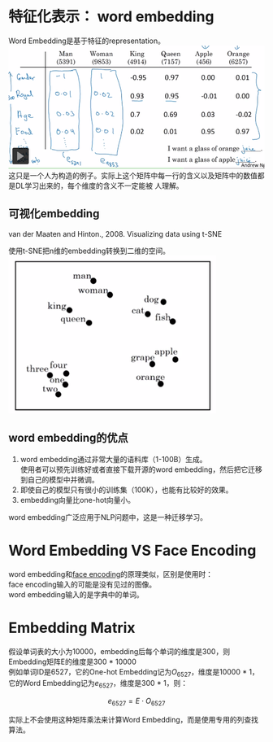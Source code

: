 # 特征化表示： word embedding

Word Embedding是基于特征的representation。  
![](/assets/40.png)  
这只是一个人为构造的例子。实际上这个矩阵中每一行的含义以及矩阵中的数值都是DL学习出来的，每个维度的含义不一定能被 人理解。  

## 可视化embedding

van der Maaten and Hinton., 2008. Visualizing data using t-SNE  

使用t-SNE把n维的embedding转换到二维的空间。  
![](/assets/41.png)  

## word embedding的优点  

1. word embedding通过非常大量的语料库（1-100B）生成。  
使用者可以预先训练好或者直接下载开源的word embedding，然后把它迁移到自己的模型中并微调。  
2. 即使自己的模型只有很小的训练集（100K），也能有比较好的效果。  
3. embedding向量比one-hot向量小。  

word embedding广泛应用于NLP问题中，这是一种迁移学习。  

# Word Embedding VS Face Encoding

word embedding和[face encoding](https://windmissing.github.io/DeepLearningNotes/CV/Face/Siamese.html)的原理类似，区别是使用时：  
face encoding输入的可能是没有见过的图像。  
word embedding输入的是字典中的单词。  

# Embedding Matrix

假设单词表的大小为10000，embedding后每个单词的维度是300，则Embedding矩阵E的维度是300 * 10000  
例如单词ID是6527，它的One-hot Embedding记为$O_{6527}$，维度是10000 * 1，它的Word Embedding记为$e_{6527}$，维度是300 * 1，则：  

$$
e_{6527} = E \cdot O_{6527}
$$

实际上不会使用这种矩阵乘法来计算Word Embedding，而是使用专用的列查找算法。  